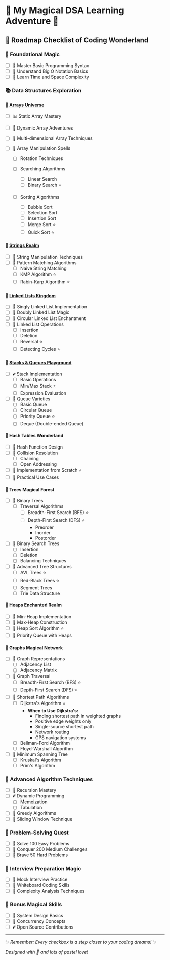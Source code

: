 # 🌸 My Magical DSA Learning Adventure 🦄

## 🍬 Roadmap Checklist of Coding Wonderland

### 🌈 Foundational Magic
- [ ] 💖 Master Basic Programming Syntax
- [ ] 🌟 Understand Big O Notation Basics
- [ ] 🍭 Learn Time and Space Complexity

### 📚 Data Structures Exploration

#### 🌷 [Arrays Universe](https://github.com/anandita-3217/personal-dsa-roadmap/blob/main/Arrays.md) 
- [ ] 📊 Static Array Mastery
- [ ] 🎀 Dynamic Array Adventures
- [ ] 🍦 Multi-dimensional Array Techniques
- [ ] 🦄 Array Manipulation Spells

  - [ ] Rotation Techniques

  - [ ] Searching Algorithms

    - [ ] Linear Search
    - [ ] Binary Search ⭐
    
  - [ ] Sorting Algorithms
    - [ ] Bubble Sort
    - [ ] Selection Sort
    - [ ] Insertion Sort
    - [ ] Merge Sort ⭐
    - [ ] Quick Sort ⭐

#### 🍥 [Strings Realm](https://github.com/anandita-3217/personal-dsa-roadmap/blob/main/Strings.md)
- [ ] 🎨 String Manipulation Techniques
- [ ] 🌺 Pattern Matching Algorithms
  - [ ] Naive String Matching
  - [ ] KMP Algorithm ⭐
  - [ ] Rabin-Karp Algorithm ⭐

#### 🧸 [Linked Lists Kingdom](https://github.com/anandita-3217/personal-dsa-roadmap/blob/main/LinkedLists.md)
- [ ] 🍧 Singly Linked List Implementation
- [ ] 🌸 Doubly Linked List Magic
- [ ] 🍬 Circular Linked List Enchantment
- [ ] 🦋 Linked List Operations
  - [ ] Insertion
  - [ ] Deletion
  - [ ] Reversal ⭐
  - [ ] Detecting Cycles ⭐

#### 🍰 [Stacks & Queues Playground](https://github.com/anandita-3217/personal-dsa-roadmap/blob/main/Stacks.md)
- [ ] 💕 Stack Implementation
  - [ ] Basic Operations
  - [ ] Min/Max Stack ⭐
  - [ ] Expression Evaluation
- [ ] 🌈 Queue Varieties
  - [ ] Basic Queue
  - [ ] Circular Queue
  - [ ] Priority Queue ⭐
  - [ ] Deque (Double-ended Queue)

#### 🍭 Hash Tables Wonderland
- [ ] 🦄 Hash Function Design
- [ ] 🌷 Collision Resolution
  - [ ] Chaining
  - [ ] Open Addressing
- [ ] 🍦 Implementation from Scratch ⭐
- [ ] 🎀 Practical Use Cases

#### 🌺 Trees Magical Forest
- [ ] 🍬 Binary Trees
  - [ ] Traversal Algorithms
    - [ ] Breadth-First Search (BFS) ⭐
    - [ ] Depth-First Search (DFS) ⭐
      - Preorder
      - Inorder
      - Postorder
- [ ] 🦄 Binary Search Trees
  - [ ] Insertion
  - [ ] Deletion
  - [ ] Balancing Techniques
- [ ] 🍧 Advanced Tree Structures
  - [ ] AVL Trees ⭐
  - [ ] Red-Black Trees ⭐
  - [ ] Segment Trees
  - [ ] Trie Data Structure

#### 🍥 Heaps Enchanted Realm
- [ ] 💖 Min-Heap Implementation
- [ ] 🌈 Max-Heap Construction
- [ ] 🎀 Heap Sort Algorithm ⭐
- [ ] 🦋 Priority Queue with Heaps

#### 🌸 Graphs Magical Network
- [ ] 🍭 Graph Representations
  - [ ] Adjacency List
  - [ ] Adjacency Matrix
- [ ] 🧸 Graph Traversal
  - [ ] Breadth-First Search (BFS) ⭐
  - [ ] Depth-First Search (DFS) ⭐
- [ ] 🍦 Shortest Path Algorithms
  - [ ] Dijkstra's Algorithm ⭐
    - **When to Use Dijkstra's:**
      - Finding shortest path in weighted graphs
      - Positive edge weights only
      - Single-source shortest path
      - Network routing
      - GPS navigation systems
  - [ ] Bellman-Ford Algorithm
  - [ ] Floyd-Warshall Algorithm
- [ ] 🌺 Minimum Spanning Tree
  - [ ] Kruskal's Algorithm
  - [ ] Prim's Algorithm

### 🍰 Advanced Algorithm Techniques
- [ ] 🦄 Recursion Mastery
- [ ] 💕 Dynamic Programming
  - [ ] Memoization
  - [ ] Tabulation
- [ ] 🌈 Greedy Algorithms
- [ ] 🍭 Sliding Window Technique

### 🌷 Problem-Solving Quest
- [ ] 🎀 Solve 100 Easy Problems
- [ ] 🍦 Conquer 200 Medium Challenges
- [ ] 🦋 Brave 50 Hard Problems

### 🍬 Interview Preparation Magic
- [ ] 💖 Mock Interview Practice
- [ ] 🌺 Whiteboard Coding Skills
- [ ] 🧸 Complexity Analysis Techniques

### 🌈 Bonus Magical Skills
- [ ] 🍭 System Design Basics
- [ ] 🦄 Concurrency Concepts
- [ ] 💕 Open Source Contributions

---

✨ *Remember: Every checkbox is a step closer to your coding dreams!* ✨

*Designed with 💖 and lots of pastel love!*